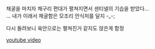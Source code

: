 채굴을 마치자 채구리 편대가 펼쳐지면서 센티넬의 기습을 받았다...  
... 내가 이래서 채굴함은 모조리 안식처를 달지 -_-;  

다시 돌려보니 육안으로는 펼쳐진거 같지도 않은게 함정  

[youtube video](https://www.youtube.com/watch?v=Th024yHSZQU)    
